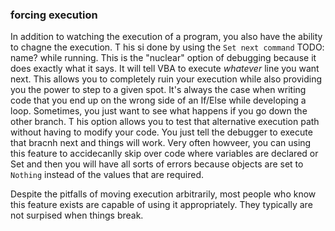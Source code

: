 ### forcing execution

In addition to watching the execution of a program, you also have the ability to chagne the execution. T his si done by using the `Set next command` TODO: name? while running. This is the "nuclear" option of debugging because it does exactly what it says. It will tell VBA to execute _whatever_ line you want next. This allows you to completely ruin your execution while also providing you the power to step to a given spot. It's always the case when writing code that you end up on the wrong side of an If/Else while developing a loop. Sometimes, you just want to see what happens if you go down the other branch. T his option allows you to test that alternative execution path without having to modify your code. You just tell the debugger to execute that bracnh next and things will work. Very often howveer, you can using this feature to accidecanlly skip over code where variables are declared or Set and then you will have all sorts of errors because objects are set to `Nothing` instead of the values that are required.

Despite the pitfalls of moving execution arbitrarily, most people who know this feature exists are capable of using it appropriately. They typically are not surpised when things break.
